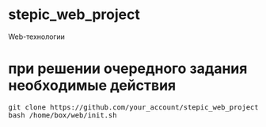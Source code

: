 # stepic_web_project
Web-технологии

# при решении очередного задания необходимые действия
<pre>
git clone https://github.com/your_account/stepic_web_project.git /home/box/web
bash /home/box/web/init.sh
</pre>